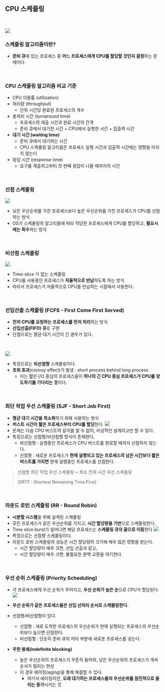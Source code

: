 ## CPU 스케줄링

<br/>

![](https://media.vlpt.us/images/dongvelop/post/6621155f-4dfe-4a29-82f1-3017dd70558c/%E1%84%89%E1%85%B3%E1%84%8F%E1%85%B3%E1%84%85%E1%85%B5%E1%86%AB%E1%84%89%E1%85%A3%E1%86%BA%202022-04-03%20%E1%84%8B%E1%85%A9%E1%84%92%E1%85%AE%207.33.01.png)
### 스케줄링 알고리즘이란? 
-  **준비 큐**에 있는 프로세스 중 **어느 프로세스에게 CPU를 할당할 것인지 결정**하는 문제이다.

<br/>

### CPU 스케줄링 알고리즘 비교 기준
- CPU 이용률 (utilization)
- 처리량 (throughput)
	- 단위 시간당 완료된 프로세스의 개수
- 총처리 시간 (turnaround time)
	- 프로세스의 제출 시간과 완료 시간의 간격
	- 준비 큐에서 대기한 시간 + CPU에서 실행한 시간 + 입출력 시간
- **대기 시간 (waiting time)**
	- 준비 큐에서 대기하는 시간
	- CPU 스케줄링 알고리즘은 프로세스 실행 시간과 입출력 시간에는 영향을 미치지 않는다
- 응답 시간 (response time)
    - 요구를 제출하고부터 첫 번째 응답이 나올 때까지의 시간

<br/>

### 선점 스케줄링

![](https://media.vlpt.us/images/dongvelop/post/e2be275c-1657-4c00-be0b-c08ddac3f7bc/%E1%84%89%E1%85%B3%E1%84%8F%E1%85%B3%E1%84%85%E1%85%B5%E1%86%AB%E1%84%89%E1%85%A3%E1%86%BA%202022-04-03%20%E1%84%8B%E1%85%A9%E1%84%92%E1%85%AE%209.00.33.png)

- 낮은 우선순위를 가진 프로세스보다 높은 우선순위를 가진 프로세스가 CPU를 선점하는 방식
- OS가 스케줄링의 알고리즘에 따라 적당한 프로세스에게 CPU를 할당하고, **필요시에는 회수**하는 방식

<br/>

### 비선점 스케줄링

![](https://media.vlpt.us/images/dongvelop/post/93979cb8-f258-4c7c-959d-09b5694e66b9/%E1%84%89%E1%85%B3%E1%84%8F%E1%85%B3%E1%84%85%E1%85%B5%E1%86%AB%E1%84%89%E1%85%A3%E1%86%BA%202022-04-03%20%E1%84%8B%E1%85%A9%E1%84%92%E1%85%AE%209.01.25.png)
- Time-slice 가 없는 스케줄링
- CPU를 사용중인 프로세스가 **자율적으로 반납**하도록 하는 방식
- 따라서 프로세스가 자율적으로 CPU를 반납하는 시점에서 사용한다.


<br/>

### 선입선출 스케줄링 (FCFS - First Come First Served)

- **먼저 CPU를 요청하는 프로세스를 먼저 처리**하는 방식
- **선입선출(FIFO) 큐**로 구현
- 단점으로는 평균 대기 시간이 긴 경우가 있다.

<br/>

![](https://media.vlpt.us/images/dongvelop/post/23ce00d7-3234-4c12-b9e9-ea312f5b74f6/%E1%84%89%E1%85%B3%E1%84%8F%E1%85%B3%E1%84%85%E1%85%B5%E1%86%AB%E1%84%89%E1%85%A3%E1%86%BA%202022-04-03%20%E1%84%8B%E1%85%A9%E1%84%92%E1%85%AE%209.07.05.png)

- 특징으로는 **비선점형** 스케줄링이다.
- **호위 효과**(convoy effect)가 발생 : short process behind long process
	- 이는 짧은 I/O 중심의 프로세스들이 **하나의 긴 CPU 중심 프로세스가 CPU를 양도하기를 기다리는 것**이다.

<br/>

>
### 최단 작업 우선 스케줄링 (SJF - Short Job First)

- **평균 대기 시간을 최소화**하기 위해 사용하는 방식
- **버스트 시간이 짧은 프로세스부터 CPU를 할당**한다.
![](https://media.vlpt.us/images/dongvelop/post/5d2c7015-edad-415a-8fe1-ff443c12b941/%E1%84%89%E1%85%B3%E1%84%8F%E1%85%B3%E1%84%85%E1%85%B5%E1%86%AB%E1%84%89%E1%85%A3%E1%86%BA%202022-04-03%20%E1%84%8B%E1%85%A9%E1%84%92%E1%85%AE%209.13.24.png)
- 문제는 다음 CPU 버스트의 길이를 알 수 없어, 이상적인 설계라고만 할 수 있다.
- 특징으로는 선점형/비선점형 방식이 존재한다.
  -	 비선점형 : 실행중인 프로세스가 CPU 버스트를 완료할 때까지 선점하지 않는다.
  - 선점형 : 새로운 프로세스가 **현재 실행되고 있는 프로세스의 남은 시간보다 짧은 버스트를 가지면** 현재 실행중인 프로세스를 선점한다.


> 선점형 최단 작업 우선 스케줄링 = 최소 잔여 시간 우선 스케줄링 
> 
> (SRTF : Shortest Remaining Time First)


<br/>


### 라운드 로빈 스케줄링 (RR - Round Robin)

- **시분할 시스템**을 위해 설계된 스케줄링
- 모든 프로세스가 같은 우선순위를 가지고, **시간 할당량을 기반**으로 스케줄링한다.
- Time slice burst가 일어나면 해당 프로세스는 **스케줄링 큐의 끝으로 이동**한다
![](https://media.vlpt.us/images/dongvelop/post/2c542f56-4249-4231-a118-ab55db086c05/%E1%84%89%E1%85%B3%E1%84%8F%E1%85%B3%E1%84%85%E1%85%B5%E1%86%AB%E1%84%89%E1%85%A3%E1%86%BA%202022-04-03%20%E1%84%8B%E1%85%A9%E1%84%92%E1%85%AE%209.25.09.png)
- 특징으로는 선점형 스케줄링이다.
- 라운드 로빈 스케줄링의 성능은 시간 할당량의 크기에 매우 많은 영향을 받는다.
  - 시간 할당량이 매우 크면, 선입 선출과 같고,
  - 시간 할당량이 매우 크면, 불필요한 문맥 교환을 야기한다.

<br/>


### 우선 순위 스케줄링 (Priority Scheduling)

- 각 프로세스에게 우선 순위가 주어지고, **우선 순위가 높은 순**으로 CPU가 할당된다.
![](https://media.vlpt.us/images/dongvelop/post/baafdca2-6269-446e-b175-39f2ef434f0c/%E1%84%89%E1%85%B3%E1%84%8F%E1%85%B3%E1%84%85%E1%85%B5%E1%86%AB%E1%84%89%E1%85%A3%E1%86%BA%202022-04-03%20%E1%84%8B%E1%85%A9%E1%84%92%E1%85%AE%209.28.15.png)
- **우선 순위가 같은 프로세스들은 선입 선처리 순서로 스케줄링한다.**
- 선점형/비선점형이 있다.
  - 선점형 : 새로 도착한 프로세스의 우선순위가 현재 실행되는 프로세스의 우선순위보다 높으면 선점한다.
  - 비선점형 : 단순히 준비 큐의 머리 부분에 새로운 프로세스를 넣는다.

- **무한 봉쇄(indefinite blocking)**
  - 높은 우선순위의 프로세스가 꾸준히 들어와, 낮은 우선순위의 프로세스가 계속 순서가 밀리는 현상
  - 이 경우 에이징(aging)을 통해 해결할 수 있다.
    - 여기서 에이징이란, **오래 대기하는 프로세스들의 우선순위를 점진적으로 올리는 증가**시키는 것



